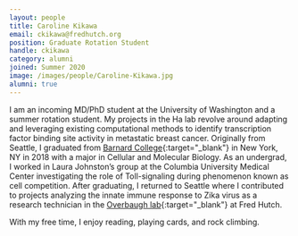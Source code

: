 ```yaml
---
layout: people
title: Caroline Kikawa
email: ckikawa@fredhutch.org
position: Graduate Rotation Student
handle: ckikawa
category: alumni
joined: Summer 2020
image: /images/people/Caroline-Kikawa.jpg
alumni: true
---
```


I am an incoming MD/PhD student at the University of Washington and a summer rotation student. My projects in the Ha lab revolve around adapting and leveraging existing computational methods to identify transcription factor binding site activity in metastatic breast cancer. Originally from Seattle, I graduated from [Barnard College](https://barnard.edu/){:target="_blank"} in New York, NY in 2018 with a major in Cellular and Molecular Biology. As an undergrad, I worked in Laura Johnston’s group at the Columbia University Medical Center investigating the role of Toll-signaling during phenomenon known as cell competition. After graduating, I returned to Seattle where I contributed to projects analyzing the innate immune response to Zika virus as a research technician in the [Overbaugh lab](https://research.fhcrc.org/overbaugh/en.html){:target="_blank"} at Fred Hutch. 

With my free time, I enjoy reading, playing cards, and rock climbing. 
